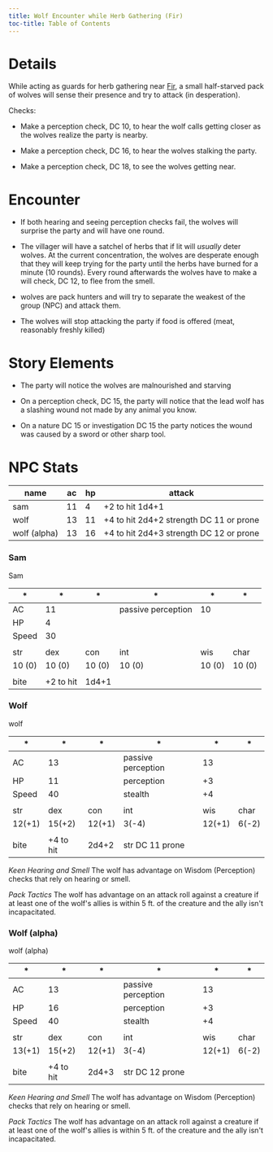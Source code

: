 ```yaml
---
title: Wolf Encounter while Herb Gathering (Fir)
toc-title: Table of Contents
---
```


# Details

While acting as guards for herb gathering near [Fir](../../places/fir.md), a small half-starved pack of wolves will sense their presence and try to attack (in desperation).

Checks:

- Make a perception check, DC 10, to hear the wolf calls getting closer as the wolves realize the party is nearby.

- Make a perception check, DC 16, to hear the wolves stalking the party.

- Make a perception check, DC 18, to see the wolves getting near.


# Encounter

- If both hearing and seeing perception checks fail, the wolves will surprise the party and will have one round.

- The villager will have a satchel of herbs that if lit will *usually* deter wolves. At the current concentration, the wolves are desperate enough that they will keep trying for the party until the herbs have burned for a minute (10 rounds). Every round afterwards the wolves have to make a will check, DC 12, to flee from the smell.

- wolves are pack hunters and will try to separate the weakest of the group (NPC) and attack them.

- The wolves will stop attacking the party if food is offered (meat, reasonably freshly killed)

# Story Elements

- The party will notice the wolves are malnourished and starving

- On a perception check, DC 15, the party will notice that the lead wolf has a slashing wound not made by any animal you know.

- On a nature DC 15 or investigation DC 15 the party notices the wound was caused by a sword or other sharp tool.

# NPC Stats

| name         | ac | hp | attack                                   |
|--------------|----|----|------------------------------------------|
| sam          | 11 | 4  | +2 to hit 1d4+1                          |
| wolf         | 13 | 11 | +4 to hit 2d4+2  strength DC 11 or prone |
| wolf (alpha) | 13 | 16 | +4 to hit 2d4+3  strength DC 12 or prone |



### Sam

Sam

| *      | *         | *      | *                  | *      | *      |
|--------|-----------|--------|--------------------|--------|--------|
| AC     | 11        |        | passive perception | 10     |        |
| HP     | 4         |        |                    |        |        |
| Speed  | 30        |        |                    |        |        |
|        |           |        |                    |        |        |
| str    | dex       | con    | int                | wis    | char   |
| 10 (0) | 10 (0)    | 10 (0) | 10 (0)             | 10 (0) | 10 (0) |
|        |           |        |                    |        |        |
| bite   | +2 to hit | 1d4+1  |                    |        |        |


### Wolf

wolf

| *      | *         | *      | *                  | *      | *     |
|--------|-----------|--------|--------------------|--------|-------|
| AC     | 13        |        | passive perception | 13     |       |
| HP     | 11        |        | perception         | +3     |       |
| Speed  | 40        |        | stealth            | +4     |       |
|        |           |        |                    |        |       |
| str    | dex       | con    | int                | wis    | char  |
| 12(+1) | 15(+2)    | 12(+1) | 3(-4)              | 12(+1) | 6(-2) |
|        |           |        |                    |        |       |
| bite   | +4 to hit | 2d4+2  | str DC 11 prone    |        |       |


*Keen Hearing and Smell*
The wolf has advantage on Wisdom (Perception) checks that rely on hearing or smell.

*Pack Tactics*
The wolf has advantage on an attack roll against a creature if at least one of the wolf's allies is within 5 ft. of the creature and the ally isn't incapacitated.



### Wolf (alpha)
	
wolf (alpha)

| *      | *         | *      | *                  | *      | *     |
|--------|-----------|--------|--------------------|--------|-------|
| AC     | 13        |        | passive perception | 13     |       |
| HP     | 16        |        | perception         | +3     |       |
| Speed  | 40        |        | stealth            | +4     |       |
|        |           |        |                    |        |       |
| str    | dex       | con    | int                | wis    | char  |
| 13(+1) | 15(+2)    | 12(+1) | 3(-4)              | 12(+1) | 6(-2) |
|        |           |        |                    |        |       |
| bite   | +4 to hit | 2d4+3  | str DC 12 prone    |        |       |


*Keen Hearing and Smell*
The wolf has advantage on Wisdom (Perception) checks that rely on hearing or smell.

*Pack Tactics*
The wolf has advantage on an attack roll against a creature if at least one of the wolf's allies is within 5 ft. of the creature and the ally isn't incapacitated.

